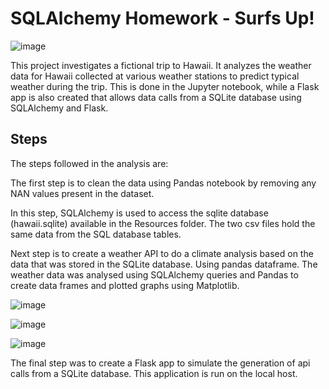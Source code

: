 
# SQLAlchemy Homework - Surfs Up!
![image](https://user-images.githubusercontent.com/57304123/89113421-c3ad1480-d425-11ea-865f-bfbec3c9f7b4.png)

This project investigates a fictional trip to Hawaii. It analyzes the weather data for Hawaii collected at various weather stations to predict typical weather during the trip. This is done in the Jupyter notebook, while a Flask app is also created that allows data calls from a SQLite database using SQLAlchemy and Flask.



## Steps
The steps followed in the analysis are:

The first step is to clean the data using Pandas notebook by removing any NAN values present in the dataset.

In this step, SQLAlchemy is used to access the sqlite database (hawaii.sqlite) available in the Resources folder. The two csv files hold the same data from the SQL database tables.

Next step is to create a weather API to do a climate analysis based on the data that was stored in the SQLite database. Using pandas dataframe. The weather data was analysed using SQLAlchemy queries and Pandas to create data frames and plotted graphs using Matplotlib.




 ![image](https://user-images.githubusercontent.com/57304123/89113460-43d37a00-d426-11ea-941f-378ab1854a8c.png)




   ![image](https://user-images.githubusercontent.com/57304123/89113494-aaf12e80-d426-11ea-9b68-ea4a5f3c659d.png)




![image](https://user-images.githubusercontent.com/57304123/89113546-7df14b80-d427-11ea-80ef-8ac8a5729267.png)

The final step was to create a Flask app to simulate the generation of api calls from a SQLite database. This application is run on the local host.

